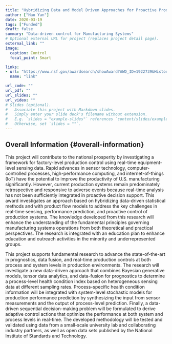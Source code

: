 ```yaml
---
title: "Hybridizing Data and Model Driven Approaches for Proactive Production Control"
author: ["Hao Yan"]
date: 2020-03-19
tags: ["Funded"]
draft: false
summary: "Data-driven control for Manufacturing Systems"
# Optional external URL for project (replaces project detail page).
external_link: ""
image:
  caption: Control
  focal_point: Smart

links:
- url: "https://www.nsf.gov/awardsearch/showAward?AWD_ID=1922739&HistoricalAwards=false"
  name: "link"

url_code: ""
url_pdf: ""
url_slides: ""
url_video: ""
# Slides (optional).
#   Associate this project with Markdown slides.
#   Simply enter your slide deck's filename without extension.
#   E.g. `slides = "example-slides"` references `content/slides/example-slides.md`.
#   Otherwise, set `slides = ""`.
---
```


## Overall Information {#overall-information}

This project will contribute to the national prosperity by investigating a framework for factory-level production control using real-time equipment-level sensing data. Rapid advances in sensor technology, computer-controlled processes, high-performance computing, and internet-of-things (IoT) have the potential to improve the productivity of U.S. manufacturing significantly. However, current production systems remain predominately retrospective and responsive to adverse events because real-time analysis has not been sufficiently integrated in proactive decision support. This award investigates an approach based on hybridizing data-driven statistical methods and with product flow models to address the key challenges in real-time sensing, performance prediction, and proactive control of production systems. The knowledge developed from this research will enhance the understanding of the fundamental principles governing manufacturing systems operations from both theoretical and practical perspectives. The research is integrated with an education plan to enhance education and outreach activities in the minority and underrepresented groups.

This project supports fundamental research to advance the state-of-the-art in prognostics, data fusion, and real-time production controls at both process and system levels in production environments. The research will investigate a new data-driven approach that combines Bayesian generative models, tensor data analytics, and data-fusion for prognostics to determine a process-level health condition index based on heterogeneous sensing data at different sampling rates. Process-specific health condition information will be integrated with system-level stochastic models for production performance prediction by synthesizing the input from sensor measurements and the output of process-level prediction. Finally, a data-driven sequential decision-making problem will be formulated to derive adaptive control actions that optimize the performance at both system and process levels in real-time. The developed methodology will be tested and validated using data from a small-scale university lab and collaborating industry partners, as well as open data sets published by the National Institute of Standards and Technology.

